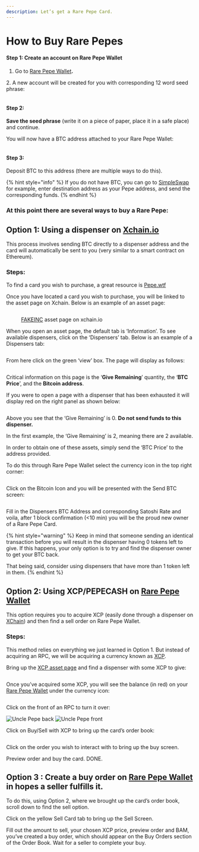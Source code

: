 ```yaml
---
description: Let’s get a Rare Pepe Card.
---
```


# How to Buy Rare Pepes

#### **Step 1: Create an account on Rare Pepe Wallet**

1. Go to [Rare Pepe Wallet](https://rarepepewallet.com)**.**

&#x20; 2\. A new account will be created for you with corresponding 12 word seed phrase:

<figure><img src="../../.gitbook/assets/Screenshot 2023-02-14 at 6.12.20 PM.png" alt=""><figcaption></figcaption></figure>

#### Step 2:

**Save the seed phrase** (write it on a piece of paper, place it in a safe place) and continue.

You will now have a BTC address attached to your Rare Pepe Wallet:

<figure><img src="../../.gitbook/assets/Screenshot 2023-02-14 at 6.14.01 PM.png" alt=""><figcaption></figcaption></figure>

#### Step 3:

Deposit BTC to this address (there are multiple ways to do this).

{% hint style="info" %}
If you do not have BTC, you can go to [SimpleSwap](https://simpleswap.io/) for example, enter destination address as your Pepe address, and send the corresponding funds.
{% endhint %}

### **At this point there are several ways to buy a Rare Pepe:**

## **Option 1: Using a dispenser on** [**Xchain.io**](https://xchain.io/)

This process involves sending BTC directly to a dispenser address and the card will automatically be sent to you (very similar to a smart contract on Ethereum).

### **Steps:**

To find a card you wish to purchase, a great resource is [Pepe.wtf](https://pepe.wtf/)

Once you have located a card you wish to purchase, you will be linked to the asset page on Xchain. Below is an example of an asset page:

<figure><img src="../../.gitbook/assets/Screenshot 2023-02-14 at 6.19.40 PM (1) (1).png" alt=""><figcaption><p><a href="https://xchain.io/asset/FAKEINC">FAKEINC</a> asset page on xchain.io</p></figcaption></figure>

When you open an asset page, the default tab is ‘Information’. To see available dispensers, click on the ‘Dispensers’ tab. Below is an example of a Dispensers tab:

<figure><img src="../../.gitbook/assets/Screenshot 2023-02-14 at 6.23.41 PM.png" alt=""><figcaption></figcaption></figure>

From here click on the green ‘view’ box. The page will display as follows:

<figure><img src="../../.gitbook/assets/Screenshot 2023-02-14 at 6.23.19 PM.png" alt=""><figcaption></figcaption></figure>

Critical information on this page is the ‘**Give Remaining**’ quantity, the ‘**BTC Price**’, and the **Bitcoin address**.

If you were to open a page with a dispenser that has been exhausted it will display red on the right panel as shown below:

<figure><img src="../../.gitbook/assets/Screenshot 2023-02-14 at 6.30.29 PM.png" alt=""><figcaption></figcaption></figure>

Above you see that the ‘Give Remaining’ is 0. **Do not send funds to this dispenser.**

In the first example, the ‘Give Remaining’ is 2, meaning there are 2 available.

In order to obtain one of these assets, simply send the ‘BTC Price’ to the address provided.

To do this through Rare Pepe Wallet select the currency icon in the top right corner:

<figure><img src="../../.gitbook/assets/Screenshot 2023-02-14 at 6.33.05 PM.png" alt=""><figcaption></figcaption></figure>

Click on the Bitcoin Icon and you will be presented with the Send BTC screen:

<figure><img src="../../.gitbook/assets/Screenshot 2023-02-14 at 6.45.47 PM.png" alt=""><figcaption></figcaption></figure>

Fill in the Dispensers BTC Address and corresponding Satoshi Rate and voila, after 1 block confirmation (<10 min) you will be the proud new owner of a Rare Pepe Card.

{% hint style="warning" %}
Keep in mind that someone sending an identical transaction before you will result in the dispenser having 0 tokens left to give. If this happens, your only option is to try and find the dispenser owner to get your BTC back.

That being said, consider using dispensers that have more than 1 token left in them.
{% endhint %}

## **Option 2: Using XCP/PEPECASH on** [**Rare Pepe Wallet**](https://rarepepewallet.com)

This option requires you to acquire XCP (easily done through a dispenser on [XChain](http://xchain.io/dispensers)) and then find a sell order on Rare Pepe Wallet.

### Steps:

This method relies on everything we just learned in Option 1. But instead of acquiring an RPC, we will be acquiring a currency known as [XCP](https://www.coingecko.com/en/coins/counterparty).

Bring up the [XCP asset page](https://xchain.io/asset/XCP) and find a dispenser with some XCP to give:

<figure><img src="../../.gitbook/assets/Screenshot 2023-02-14 at 6.37.38 PM.png" alt=""><figcaption></figcaption></figure>

Once you’ve acquired some XCP, you will see the balance (in red) on your [Rare Pepe Wallet](https://rarepepewallet.com/) under the currency icon:

<figure><img src="../../.gitbook/assets/Screenshot 2023-02-14 at 6.40.04 PM.png" alt=""><figcaption></figcaption></figure>

Click on the front of an RPC to turn it over:

![Uncle Pepe back](<../../.gitbook/assets/uncle pepe back.png>) ![Uncle Pepe front](<../../.gitbook/assets/uncle pepe.png>)

Click on Buy/Sell with XCP to bring up the card’s order book:

<figure><img src="../../.gitbook/assets/Screenshot 2023-02-14 at 6.42.04 PM.png" alt=""><figcaption></figcaption></figure>

Click on the order you wish to interact with to bring up the buy screen.

Preview order and buy the card. DONE.

## **Option 3 : Create a buy order on** [**Rare Pepe Wallet**](https://rarepepewallet.com) **in hopes a seller fulfills it.**

To do this, using Option 2, where we brought up the card’s order book, scroll down to find the sell option.

Click on the yellow Sell Card tab to bring up the Sell Screen.

Fill out the amount to sell, your chosen XCP price, preview order and BAM, you’ve created a buy order, which should appear on the Buy Orders section of the Order Book. Wait for a seller to complete your buy.
